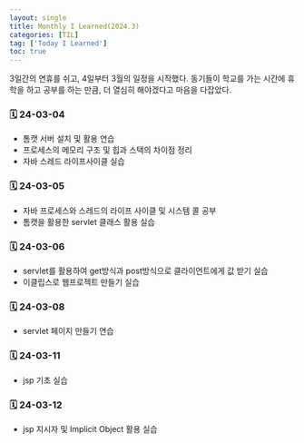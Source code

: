 ```yaml
---
layout: single
title: Monthly I Learned(2024.3)
categories: [TIL]
tag: ['Today I Learned']
toc: true
---
```



3일간의 연휴를 쉬고, 4일부터 3월의 일정을 시작했다. 동기들이 학교를 가는 시간에 휴학을 하고 공부를 하는 만큼, 더 열심히 해야겠다고 마음을 다잡았다.

### 🗓️ 24-03-04

- 톰캣 서버 설치 및 활용 연습
- 프로세스의 메모리 구조 및 힙과 스택의 차이점 정리
- 자바 스레드 라이프사이클 실습

### 🗓️ 24-03-05

- 자바 프로세스와 스레드의 라이프 사이클 및 시스템 콜 공부
- 톰캣을 활용한 servlet 클래스 활용 실습

### 🗓️ 24-03-06

- servlet를 활용하여 get방식과 post방식으로 클라이언트에게 값 받기 실습
- 이클립스로 웹프로젝트 만들기 실습

### 🗓️ 24-03-08

- servlet 페이지 만들기 연습

### 🗓️ 24-03-11

- jsp 기초 실습

### 🗓️ 24-03-12

- jsp 지시자 및 Implicit Object 활용 실습